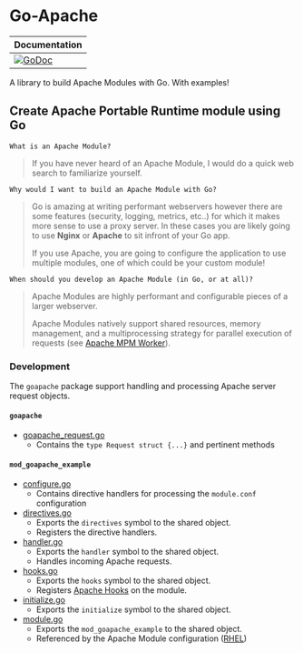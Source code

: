 # Go-Apache
| Documentation |
|-|
| [![GoDoc](https://godoc.org/github.com/garrettsickles/goapache?status.png)](https://godoc.org/github.com/garrettsickles/goapache) |

A library to build Apache Modules with Go. With examples!

Create Apache Portable Runtime module using **Go**
--
`What is an Apache Module?`
> If you have never heard of an Apache Module, I would do a quick web search to familiarize yourself.

`Why would I want to build an Apache Module with Go?`
> Go is amazing at writing performant webservers however there are some features (security, logging, metrics, etc..) for which it makes more sense to use a proxy server.
> In these cases you are likely going to use **Nginx** or **Apache** to sit infront of your Go app.
>
> If you use Apache, you are going to configure the application to use multiple modules, one of which could be your custom module!

`When should you develop an Apache Module (in Go, or at all)?`
> Apache Modules are highly performant and configurable pieces of a larger webserver.
>
> Apache Modules natively support shared resources, memory management, and a multiprocessing strategy for parallel execution of requests (see [Apache MPM Worker](https://httpd.apache.org/docs/2.4/mod/worker.html)).
### Development
The `goapache` package support handling and processing Apache server request objects.

#### `goapache`
- [goapache_request.go](goapache_request.go)
  - Contains the `type Request struct {...}` and pertinent methods
  
#### `mod_goapache_example`
- [configure.go](cmd/mod_goapache_example/configure.go)
  - Contains directive handlers for processing the `module.conf` configuration
- [directives.go](cmd/mod_goapache_example/directives.go)
  - Exports the `directives` symbol to the shared object.
  - Registers the directive handlers.
- [handler.go](cmd/mod_goapache_example/handler.go)
  - Exports the `handler` symbol to the shared object.
  - Handles incoming Apache requests.
- [hooks.go](cmd/mod_goapache_example/hooks.go)
  - Exports the `hooks` symbol to the shared object.
  - Registers [Apache Hooks](https://httpd.apache.org/docs/2.4/developer/hooks.html) on the module.
- [initialize.go](cmd/mod_goapache_example/initialize.go)
  - Exports the `initialize` symbol to the shared object.
- [module.go](cmd/mod_goapache_example/module.go)
  - Exports the `mod_goapache_example` to the shared object.
  - Referenced by the Apache Module configuration ([RHEL](configs/rhel/02-goapache_example.conf))
